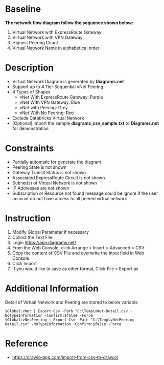 # Baseline 

**The network flow diagram follow the sequence shown below:**
1. Virtual Network with ExpressRoute Gateway
1. Virtual Network with VPN Gateway
1. Highest Peering Count
1. Virtual Network Name in alphabetical order

# Description

- Virtual Network Diagram is generated by **Diagrams.net**
- Support up to 4 Tier Sequential vNet Peering
- 4 Types of Shapes
    - vNet With ExpressRoute Gateway: Purple
    - vNet With VPN Gateway: Blue
    - vNet with Peering: Grey
    - vNet With No Peering: Red
- Exclude Databricks Virtual Network 
- [Optional] import the sample **diagrams_csv_sample.txt** to **Diagrams.net** for demonstration

# Constraints

- Partially automatic for generate the diagram
- Peering State is not shown
- Gateway Transit Status is not shown
- Associated ExpressRoute Circuit is not shown
- Subnet(s) of Virtual Network is not shown
- IP Addresses are not shown
- Subscription or Resource not found message could be ignore if the user account do not have access to all peered virtual network

# Instruction

1. Modify Global Parameter if necessary
1. Collect the Text File
1. Login https://app.diagrams.net/
1. From the Web Console, click Arrange > Insert > Advanced > CSV
1. Copy the content of CSV File and overwrite the input field in Web Console
1. Click Import
1. If you would like to save as other format, Click File > Export as  

# Additional Information

Detail of Virtual Network and Peering are stored to below variable

```
$Global:vNet | Export-Csv -Path "C:\Temp\vNet-Detail.csv -NoTypeInformation -Confirm:$false -Force
$Global:vNetPeering | Export-Csv -Path "C:\Temp\vNetPeering-Detail.csv" -NoTypeInformation -Confirm:$false -Force
```
# Reference

- https://drawio-app.com/import-from-csv-to-drawio/
